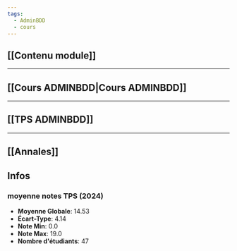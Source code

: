 ```yaml
---
tags:
  - AdminBDD
  - cours
---
```

## [[Contenu module]]
---
## [[Cours ADMINBDD|Cours ADMINBDD]]
---
## [[TPS ADMINBDD]]
---
## [[Annales]]


## Infos
### moyenne notes TPS (2024)

- **Moyenne Globale**: 14.53
- **Écart-Type**: 4.14
- **Note Min**: 0.0
- **Note Max**: 19.0
- **Nombre d'étudiants**: 47